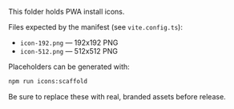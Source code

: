 This folder holds PWA install icons.

Files expected by the manifest (see `vite.config.ts`):
- `icon-192.png` — 192x192 PNG
- `icon-512.png` — 512x512 PNG

Placeholders can be generated with:

```sh
npm run icons:scaffold
```

Be sure to replace these with real, branded assets before release.

